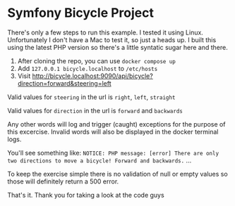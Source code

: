 # Symfony Bicycle Project

There's only a few steps to run this example. I tested it using Linux. Unfortunately I don't have a Mac to test it, so just a heads up. I built this using the latest PHP version so there's a little syntatic sugar here and there.

1. After cloning the repo, you can use `docker compose up` 
2. Add `127.0.0.1 bicycle.localhost` to `/etc/hosts`
3. Visit http://bicycle.localhost:9090/api/bicycle?direction=forward&steering=left

Valid values for `steering` in the url is `right`, `left`, `straight`

Valid values for `direction` in the url is `forward` and `backwards`

Any other words will log and trigger (caught) exceptions for the purpose of this excercise. Invalid words will also be displayed in the docker terminal logs.

You'll see something like: `NOTICE: PHP message: [error] There are only two directions to move a bicycle! Forward and backwards.` ...

To keep the exercise simple there is no validation of null or empty values so those will definitely return a 500 error.

That's it. Thank you for taking a look at the code guys